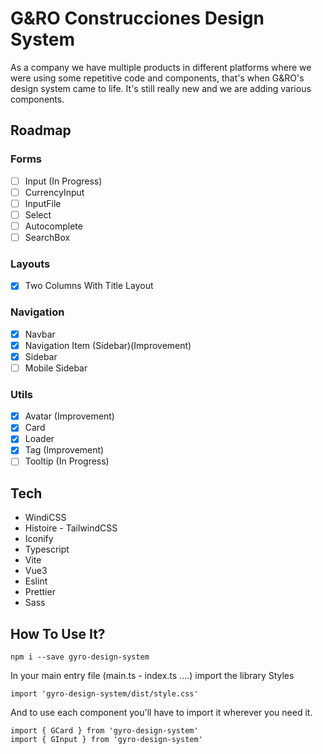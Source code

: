 # G&RO Construcciones Design System

As a company we have multiple products in different platforms where we were using some repetitive code and components, that's when G&RO's design system came to life. It's still really new and we are adding various components.

## Roadmap

### Forms
- [ ] Input (In Progress)
- [ ] CurrencyInput
- [ ] InputFile
- [ ] Select
- [ ] Autocomplete
- [ ] SearchBox

### Layouts
- [x] Two Columns With Title Layout

### Navigation
- [x] Navbar
- [x] Navigation Item (Sidebar)(Improvement)
- [x] Sidebar
- [ ] Mobile Sidebar

### Utils
- [x] Avatar (Improvement)
- [x] Card
- [x] Loader
- [x] Tag (Improvement)
- [ ] Tooltip (In Progress)

## Tech

- WindiCSS
- Histoire - TailwindCSS
- Iconify
- Typescript
- Vite
- Vue3
- Eslint
- Prettier
- Sass

## How To Use It?

```
npm i --save gyro-design-system
```

In your main entry file (main.ts - index.ts ....) import the library Styles
```
import 'gyro-design-system/dist/style.css'
```

And to use each component you'll have to import it wherever you need it.
```
import { GCard } from 'gyro-design-system'
import { GInput } from 'gyro-design-system'
``` 

